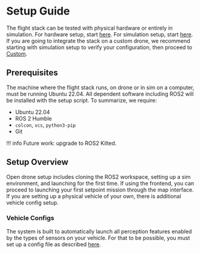 # Setup Guide

The flight stack can be tested with physical hardware or entirely in simulation. For hardware setup, start [here](drones/index.md). For simulation setup, start [here](simulation/index.md). If you are going to integrate the stack on a custom drone, we recommend starting with simulation setup to verify your configuration, then proceed to [Custom](custom/index.md).

## Prerequisites
The machine where the flight stack runs, on drone or in sim on a computer, must be running Ubuntu 22.04. All dependent software including ROS2 will be installed with the setup script. To summarize, we require:

- Ubuntu 22.04
- ROS 2 Humble
- `colcon`, `vcs`, `python3-pip`
- Git

!!! info
    Future work: upgrade to ROS2 Kilted.

## Setup Overview
Open drone setup includes cloning the ROS2 workspace, setting up a sim environment, and launching for the first time. If using the frontend, you can proceed to launching your first setpoint mission through the map interface. If you are setting up a physical vehicle of your own, there is additional vehicle config setup.

### Vehicle Configs

The system is built to automatically launch all perception features enabled by the types of sensors on your vehicle. For that to be possible, you must set up a config file as described [here](drones/config.md).